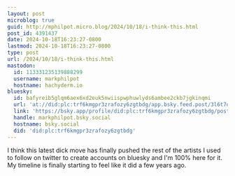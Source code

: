 ```yaml
---
layout: post
microblog: true
guid: http://mphilpot.micro.blog/2024/10/18/i-think-this.html
post_id: 4391437
date: 2024-10-18T16:23:27-0800
lastmod: 2024-10-18T16:23:27-0800
type: post
url: /2024/10/18/i-think-this.html
mastodon:
  id: 113331235139888299
  username: markphilpot
  hostname: hachyderm.io
bluesky:
  id: bafyreib5glqm6aex6xd2euk5nwiispwphuwlyds6ambee2ckb7jgkinqmi
  url: 'at://did:plc:trf6kmgpr3zrafozy6zgtbdg/app.bsky.feed.post/3l6t7qyxwrq23'
  link: 'https://bsky.app/profile/did:plc:trf6kmgpr3zrafozy6zgtbdg/post/3l6t7qyxwrq23'
  handle: markphilpot.bsky.social
  hostname: bsky.social
  did: 'did:plc:trf6kmgpr3zrafozy6zgtbdg'
---
```

I think this latest dick move has finally pushed the rest of the artists I used to follow on twitter to create accounts on bluesky and I'm 100% here for it. My timeline is finally starting to feel like it did a few years ago.

